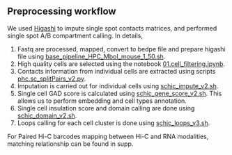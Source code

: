 
## Preprocessing workflow
We used [Higashi](https://github.com/ma-compbio/Higashi) to impute single spot contacts matrices, and performed single spot A/B compartment calling. In details, 
1. Fastq are processed, mapped, convert to bedpe file and prepare higashi file using [base_pipeline_HPC_MboI_mouse_1_50.sh](https://github.com/Monie520/Spatial-Hi-C/blob/main/1.preprocess/base_pipeline_HPC_MboI_mouse_1_50.sh).
2. High quality cells are selected using the notebook [01.cell_filtering.ipynb](https://github.com/Xieeeee/Droplet-Hi-C/tree/main/01.pre-process/01.cell_filtering.ipynb).
3. Contacts information from individual cells are extracted using scripts [phc.sc_splitPairs_v2.py](https://github.com/Xieeeee/Droplet-Hi-C/tree/main/01.pre-process/scripts/phc.sc_splitPairs_v2.py).
4. Imputation is carried out for individual cells using [schic_impute_v2.sh](https://github.com/Xieeeee/Droplet-Hi-C/tree/main/01.pre-process/scripts/schic_impute_v2.sh).
5. Single cell GAD score is calculated using [schic_gene_score_v2.sh](https://github.com/Xieeeee/Droplet-Hi-C/tree/main/01.pre-process/scripts/schic_gene_score_v2.sh). This allows us to perform embedding and cell types annotation.
6. Single cell insulation score and domain calling are done using [schic_domain_v2.sh](https://github.com/Xieeeee/Droplet-Hi-C/tree/main/01.pre-process/scripts/schic_domain_v2.sh).
7. Loops calling for each cell cluster is done using [schic_loops_v3.sh](https://github.com/Xieeeee/Droplet-Hi-C/tree/main/01.pre-process/scripts/schic_loops_v3.sh).

For Paired Hi-C barcodes mapping between Hi-C and RNA modalities, matching relationship can be found in supp.
